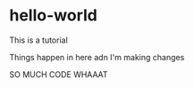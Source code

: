 # hello-world
This is a tutorial

Things happen in here adn I'm making changes

SO MUCH CODE WHAAAT
